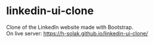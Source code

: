 # linkedin-ui-clone
Clone of the LinkedIn website made with Bootstrap.  
On live server: https://h-solak.github.io/linkedin-ui-clone/
